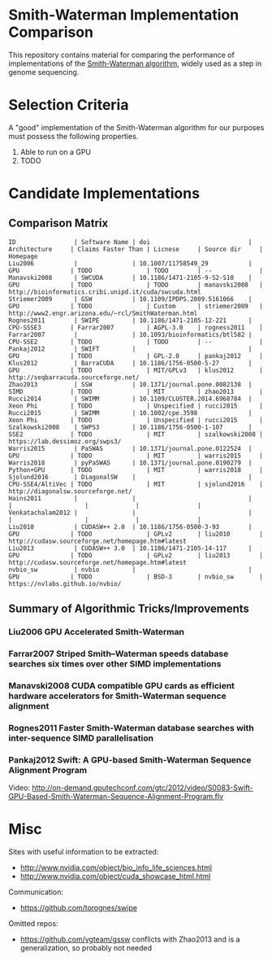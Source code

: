 Smith-Waterman Implementation Comparison
==========================================

This repository contains material for comparing the performance of
implementations of the [Smith-Waterman
algorithm](https://en.wikipedia.org/wiki/Smith%E2%80%93Waterman_algorithm),
widely used as a step in genome sequencing.



Selection Criteria
==========================================

A "good" implementation of the Smith-Waterman algorithm for our purposes must
possess the following properties.

  1. Able to run on a GPU
  2. TODO



Candidate Implementations
==========================================

Comparison Matrix
-----------------

    ID                | Software Name | doi                           | Architecture     | Claims Faster Than | Licnese     | Source dir     | Homepage
    Liu2006           |               | 10.1007/11758549_29           | GPU              | TODO               | TODO        | --             |
    Manavski2008      | SWCUDA        | 10.1186/1471-2105-9-S2-S10    | GPU              | TODO               | TODO        | manavski2008   | http://bioinformatics.cribi.unipd.it/cuda/swcuda.html
    Striemer2009      | GSW           | 10.1109/IPDPS.2009.5161066    | GPU              | TODO               | Custom      | striemer2009   | http://www2.engr.arizona.edu/~rcl/SmithWaterman.html
    Rognes2011        | SWIPE         | 10.1186/1471-2105-12-221      | CPU-SSSE3        | Farrar2007         | AGPL-3.0    | rogness2011    |
    Farrar2007        |               | 10.1093/bioinformatics/btl582 | CPU-SSE2         | TODO               | TODO        | --             |
    Pankaj2012        | SWIFT         |                               | GPU              | TODO               | GPL-2.0     | pankaj2012     |
    Klus2012          | BarraCUDA     | 10.1186/1756-0500-5-27        | GPU              | TODO               | MIT/GPLv3   | klus2012       | http://seqbarracuda.sourceforge.net/
    Zhao2013          | SSW           | 10.1371/journal.pone.0082138  | SIMD             | TODO               | MIT         | zhao2013       |
    Rucci2014         | SWIMM         | 10.1109/CLUSTER.2014.6968784  | Xeon Phi         | TODO               | Unspecified | rucci2015      |
    Rucci2015         | SWIMM         | 10.1002/cpe.3598              | Xeon Phi         | TODO               | Unspecified | rucci2015      |
    Szalkowski2008    | SWPS3         | 10.1186/1756-0500-1-107       | SSE2             | TODO               | MIT         | szalkowski2008 | https://lab.dessimoz.org/swps3/
    Warris2015        | PaSWAS        | 10.1371/journal.pone.0122524  | GPU              | TODO               | MIT         | warris2015     |
    Warris2018        | pyPaSWAS      | 10.1371/journal.pone.0190279  | Python+GPU       | TODO               | MIT         | warris2018     |
    Sjolund2016       | DiagonalSW    |                               | CPU-SSE4/AltiVec | TODO               | MIT         | sjolund2016    | http://diagonalsw.sourceforge.net/
    Hains2011         |               |                               |                  |                    |             |                |
    Venkatachalam2012 |               |                               |                  |                    |             |                |
    Liu2010           | CUDASW++ 2.0  | 10.1186/1756-0500-3-93        | GPU              | TODO               | GPLv2       | liu2010        | http://cudasw.sourceforge.net/homepage.htm#latest
    Liu2013           | CUDASW++ 3.0  | 10.1186/1471-2105-14-117      | GPU              | TODO               | GPLv2       | liu2013        | http://cudasw.sourceforge.net/homepage.htm#latest
    nvbio_sw          | nvbio         |                               | GPU              | TODO               | BSD-3       | nvbio_sw       | https://nvlabs.github.io/nvbio/


Summary of Algorithmic Tricks/Improvements
------------------------------------------

### Liu2006 **GPU Accelerated Smith-Waterman**

### Farrar2007 **Striped Smith–Waterman speeds database searches six times over other SIMD implementations**

### Manavski2008 **CUDA compatible GPU cards as efficient hardware accelerators for Smith-Waterman sequence alignment**

### Rognes2011 **Faster Smith-Waterman database searches with inter-sequence SIMD parallelisation**

### Pankaj2012 **Swift: A GPU-based Smith-Waterman Sequence Alignment Program**

  Video: http://on-demand.gputechconf.com/gtc/2012/video/S0083-Swift-GPU-Based-Smith-Waterman-Sequence-Alignment-Program.flv



Misc
==========================================

Sites with useful information to be extracted:

 * http://www.nvidia.com/object/bio_info_life_sciences.html
 * http://www.nvidia.com/object/cuda_showcase_html.html

Communication:

 * https://github.com/torognes/swipe

Omitted repos:

 * https://github.com/vgteam/gssw conflicts with Zhao2013 and is a generalization, so probably not needed